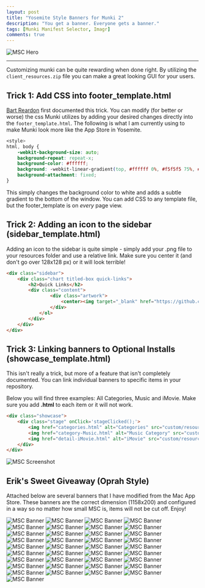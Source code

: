 ```yaml
---
layout: post
title: "Yosemite Style Banners for Munki 2"
description: "You get a banner. Everyone gets a banner."
tags: [Munki Manifest Selector, Imagr]
comments: true
---
```

![MSC Hero](/images/2015/05/xcode.png "MSC Hero")

---

Customizing munki can be quite rewarding when done right. By utilizing the `client_resources.zip` file you can make a great looking GUI for your users.

## Trick 1: Add CSS into footer_template.html

[Bart Reardon](https://github.com/bartreardon/munki_client_resources) first documented this trick. You can modify (for better or worse) the css Munki utilizes by adding your desired changes directly into the `footer_template.html`. The following is what I am currently using to make Munki look more like the App Store in Yosemite.

```css
<style>
html, body {
    -webkit-background-size: auto;
    background-repeat: repeat-x;
    background-color: #ffffff;
    background: -webkit-linear-gradient(top, #ffffff 0%, #f5f5f5 75%, #e1e1e1 100%);
    background-attachment: fixed;
}
```

This simply changes the background color to white and adds a subtle gradient to the bottom of the window. You can add CSS to any template file, but the footer_template is on _every_ page view.

## Trick 2: Adding an icon to the sidebar (sidebar_template.html)

Adding an icon to the sidebar is quite simple - simply add your .png file to your resources folder and use a relative link. Make sure you center it (and don't go over 128x128 px) or it will look terrible!

```html
<div class="sidebar">
    <div class="chart titled-box quick-links">
        <h2>Quick Links</h2>
        <div class="content">
           		<div class="artwork">
                	<center><img target="_blank" href="https://github.com/munki/munki" width="128" height="128" alt="Munki Github" class="artwork" src="custom/resources/MSC.png" />
                </div>
            </ol>
        </div>
    </div>
</div>
```

## Trick 3: Linking banners to Optional Installs (showcase_template.html)

This isn't really a trick, but more of a feature that isn't completely documented. You can link individual banners to specific items in your repository.

Below you will find three examples: All Categories, Music and iMovie. Make sure you add __.html__ to each item or it will not work.

```html
<div class="showcase">
    <div class="stage" onClick='stageClicked();'>
        <img href="categories.html" alt="Categories" src="custom/resources/App_Store_1.png" />
        <img href="category-Music.html" alt="Music Category" src="custom/resources/Making_Music.png" />
        <img href="detail-iMovie.html" alt="iMovie" src="custom/resources/iMovie.png" />
    </div>
</div>
```

![MSC Screenshot](/images/2015/05/MSC_SS.png "MSC Screenshot")


## Erik's Sweet Giveaway (Oprah Style)

Attached below are several banners that I have modified from the Mac App Store. These banners are the correct dimension (1158x200) and configured in a way so no matter how small MSC is, items will not be cut off. Enjoy!

![MSC Banner](/images/2015/05/1password.png "MSC Banner")
![MSC Banner](/images/2015/05/app_development.png "MSC Banner")
![MSC Banner](/images/2015/05/app_store_1.png "MSC Banner")
![MSC Banner](/images/2015/05/apps_for_photographers.png "MSC Banner")
![MSC Banner](/images/2015/05/apps_made_by_apple.png "MSC Banner")
![MSC Banner](/images/2015/05/autodesk_pixlr.png "MSC Banner")
![MSC Banner](/images/2015/05/autodesk_sketchbook.png "MSC Banner")
![MSC Banner](/images/2015/05/better_together.png "MSC Banner")
![MSC Banner](/images/2015/05/business_apps.png "MSC Banner")
![MSC Banner](/images/2015/05/clear.png "MSC Banner")
![MSC Banner](/images/2015/05/compressor.png "MSC Banner")
![MSC Banner](/images/2015/05/dayone.png "MSC Banner")
![MSC Banner](/images/2015/05/djay_pro.png "MSC Banner")
![MSC Banner](/images/2015/05/evernote.png "MSC Banner")
![MSC Banner](/images/2015/05/fantastical_2.png "MSC Banner")
![MSC Banner](/images/2015/05/final_cut_pro_x.png "MSC Banner")
![MSC Banner](/images/2015/05/garageband.png "MSC Banner")
![MSC Banner](/images/2015/05/get_stuff_done.png "MSC Banner")
![MSC Banner](/images/2015/05/ia_writer_pro.png "MSC Banner")
![MSC Banner](/images/2015/05/ibooks_author.png "MSC Banner")
![MSC Banner](/images/2015/05/imovie.png "MSC Banner")
![MSC Banner](/images/2015/05/keynote.png "MSC Banner")
![MSC Banner](/images/2015/05/logic_pro_x.png "MSC Banner")
![MSC Banner](/images/2015/05/mainstage.png "MSC Banner")
![MSC Banner](/images/2015/05/making_music.png "MSC Banner")
![MSC Banner](/images/2015/05/microsoft_onenote.png "MSC Banner")
![MSC Banner](/images/2015/05/motion.png "MSC Banner")
![MSC Banner](/images/2015/05/notability.png "MSC Banner")
![MSC Banner](/images/2015/05/notification_center_widgets.png "MSC Banner")
![MSC Banner](/images/2015/05/numbers.png "MSC Banner")
![MSC Banner](/images/2015/05/pages.png "MSC Banner")
![MSC Banner](/images/2015/05/pixelmator.png "MSC Banner")
![MSC Banner](/images/2015/05/reeder.png "MSC Banner")
![MSC Banner](/images/2015/05/skitch.png "MSC Banner")
![MSC Banner](/images/2015/05/twitter.png "MSC Banner")
![MSC Banner](/images/2015/05/wunderlist.png "MSC Banner")
![MSC Banner](/images/2015/05/xcode.png "MSC Banner")